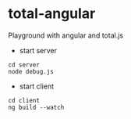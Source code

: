 # total-angular
Playground with angular and total.js

- start server
```
cd server
node debug.js
```

- start client
```
cd client
ng build --watch
```
